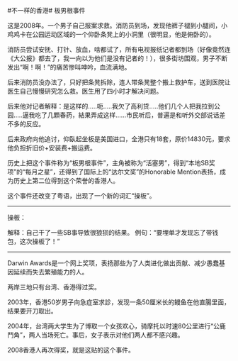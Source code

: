 #不一样的香港# 板男根事件

这是2008年。一个男子自己报案求救。消防员到场，发现他裤子褪到小腿间，小鸡鸡卡在公园运动区域的一个仰卧条凳上的小洞里（很明显，他是俯卧的）。

消防员尝试安抚、打针、放血，啥都试了，所有电视报纸记者都到场（好像竟然连《大公报》都去了，我一向以为他们是没有记者的！），很多街坊围观，男子不断发出“啊！啊！”的痛苦惨叫呻吟，血流满地。

后来消防员没办法了，只好把条凳拆除，连人带条凳整个搬上救护车，送到医院让医生自己慢慢研究怎么救。医生用了四小时才解决问题。

后来他对记者解释：是这样的.....呃.....我欠了高利贷.....他们几个人把我拉到公园.....逼我吃了几顆春药，結果弄成这样......市民听后，普遍是和听外交部说话差不多的反应。

后来政府向他追讨，仰臥起坐板是美国进口，全港只有18套，原价14830元，要求他负担折旧价+安装费+搬运费。

历史上把这个事件称为“板男根事件”，主角被称为“活塞男”，得到“本地SB奖项”的“每月之星”，还得到了国际上的“达尔文奖”的Honorable Mention表扬，成为历史上第二位得到这个荣誉的香港人。

这个事件还改变了粤语，出现了一个新的词汇“操板”。

-------------

操板：

解释：自己干了一些SB事导致很狼狈的结果。
例句：“要埋单才发现忘了带钱包，这次操板了！”

-------------

Darwin Awards是一个网上奖项，表扬那些为了人类进化做出贡献、减少愚蠢基因延续而失去繁殖能力的人。

两岸三地只有台湾、香港得过奖。

2003年，香港50岁男子向急症室求診，发现一条50厘米长的鳗鱼在他直腸里面，结果要开刀取出。

2004年，台湾两大学生为了博取一个女孩欢心，骑摩托以时速80公里进行“公鹿鬥角”，两人当场死亡。事后，女子表示对他们两人都不感兴趣。

2008香港人再次得奖，就是这贴的这个事件。
